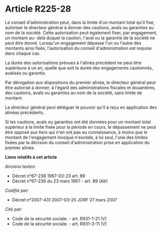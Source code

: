# Article R225-28

Le conseil d'administration peut, dans la limite d'un montant total qu'il fixe, autoriser le directeur général à donner des
cautions, avals ou garanties au nom de la société. Cette autorisation peut également fixer, par engagement, un montant au-
delà duquel la caution, l'aval ou la garantie de la société ne peut être donné. Lorsqu'un engagement dépasse l'un ou l'autre
des montants ainsi fixés, l'autorisation du conseil d'administration est requise dans chaque cas.

La durée des autorisations prévues à l'alinéa précédent ne peut être supérieure à un an, quelle que soit la durée des
engagements cautionnés, avalisés ou garantis.

Par dérogation aux dispositions du premier alinéa, le directeur général peut être autorisé à donner, à l'égard des
administrations fiscales et douanières, des cautions, avals ou garanties au nom de la société, sans limite de montant.

Le directeur général peut déléguer le pouvoir qu'il a reçu en application des alinéas précédents.

Si les cautions, avals ou garanties ont été données pour un montant total supérieur à la limite fixée pour la période en
cours, le dépassement ne peut être opposé aux tiers qui n'en ont pas eu connaissance, à moins que le montant de l'engagement
invoqué n'excède, à lui seul, l'une des limites fixées par la décision du conseil d'administration prise en application du
premier alinéa.

**Liens relatifs à cet article**

_Anciens textes_:

  - Décret n°67-236 1967-03-23 art. 89
  - Décret n°67-236 du 23 mars 1967 - art. 89 (Ab)

_Codifié par_:

  - Décret n°2007-431 2007-03-25 JORF 27 mars 2007

_Cité par_:

  - Code de la sécurité sociale. - art. R931-1-21 (V)
  - Code de la sécurité sociale. - art. R931-3-11 (V)
